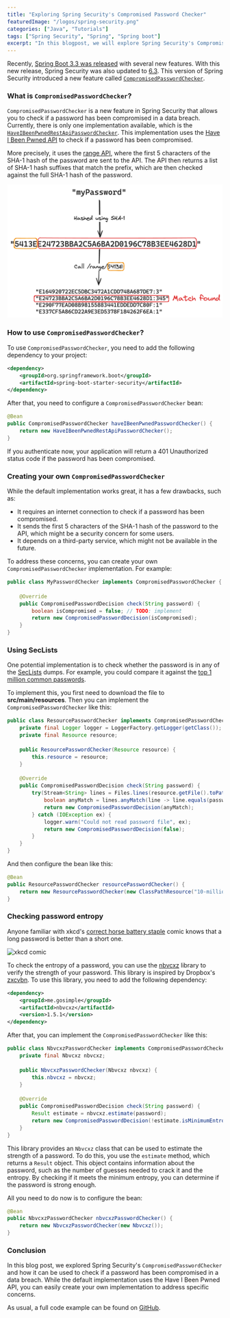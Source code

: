 ```yaml
---
title: "Exploring Spring Security's Compromised Password Checker"
featuredImage: "/logos/spring-security.png"
categories: ["Java", "Tutorials"]
tags: ["Spring Security", "Spring", "Spring boot"]
excerpt: "In this blogpost, we will explore Spring Security's CompromisedPasswordChecker and how it can be used to check if a password has been compromised in a data breach."
---
```


Recently, [Spring Boot 3.3 was released](https://spring.io/blog/2024/05/23/spring-boot-3-3-0-available-now) with several new features.
With this new release, Spring Security was also updated to [6.3](https://docs.spring.io/spring-security/reference/whats-new.html).
This version of Spring Security introduced a new feature called [`CompromisedPasswordChecker`](https://docs.spring.io/spring-security/site/docs/current/api/org/springframework/security/authentication/password/CompromisedPasswordChecker.html).

### What is `CompromisedPasswordChecker`?

`CompromisedPasswordChecker` is a new feature in Spring Security that allows you to check if a password has been compromised in a data breach.
Currently, there is only one implementation available, which is the [`HaveIBeenPwnedRestApiPasswordChecker`](https://docs.spring.io/spring-security/site/docs/current/api/org/springframework/security/web/authentication/password/HaveIBeenPwnedRestApiPasswordChecker.html).
This implementation uses the [Have I Been Pwned API](https://haveibeenpwned.com/API/v3) to check if a password has been compromised.

More precisely, it uses the [range API](https://haveibeenpwned.com/API/v3#SearchingPwnedPasswordsByRange), where the first 5 characters of the SHA-1 hash of the password are sent to the API.
The API then returns a list of SHA-1 hash suffixes that match the prefix, which are then checked against the full SHA-1 hash of the password.

![Have I Been Pwned flow](./images/haveibeenpwned.png)

### How to use `CompromisedPasswordChecker`?

To use `CompromisedPasswordChecker`, you need to add the following dependency to your project:

```xml
<dependency>
    <groupId>org.springframework.boot</groupId>
    <artifactId>spring-boot-starter-security</artifactId>
</dependency>
```

After that, you need to configure a `CompromisedPasswordChecker` bean:

```java
@Bean
public CompromisedPasswordChecker haveIBeenPwnedPasswordChecker() {
    return new HaveIBeenPwnedRestApiPasswordChecker();
}
```

If you authenticate now, your application will return a 401 Unauthorized status code if the password has been compromised.

### Creating your own `CompromisedPasswordChecker`

While the default implementation works great, it has a few drawbacks, such as:

* It requires an internet connection to check if a password has been compromised.
* It sends the first 5 characters of the SHA-1 hash of the password to the API, which might be a security concern for some users.
* It depends on a third-party service, which might not be available in the future.

To address these concerns, you can create your own `CompromisedPasswordChecker` implementation.
For example:

```java
public class MyPasswordChecker implements CompromisedPasswordChecker {

    @Override
    public CompromisedPasswordDecision check(String password) {
        boolean isCompromised = false; // TODO: implement
        return new CompromisedPasswordDecision(isCompromised);
    }
}
```

### Using SecLists

One potential implementation is to check whether the password is in any of the [SecLists](https://github.com/danielmiessler/SecLists) dumps.
For example, you could compare it against the [top 1 million common passwords](https://github.com/danielmiessler/SecLists/blob/master/Passwords/Common-Credentials/10-million-password-list-top-1000000.txt).

To implement this, you first need to download the file to **src/main/resources**.
Then you can implement the `CompromisedPasswordChecker` like this:

```java
public class ResourcePasswordChecker implements CompromisedPasswordChecker {
    private final Logger logger = LoggerFactory.getLogger(getClass());
    private final Resource resource;

    public ResourcePasswordChecker(Resource resource) {
        this.resource = resource;
    }

    @Override
    public CompromisedPasswordDecision check(String password) {
        try(Stream<String> lines = Files.lines(resource.getFile().toPath())) {
            boolean anyMatch = lines.anyMatch(line -> line.equals(password));
            return new CompromisedPasswordDecision(anyMatch);
        } catch (IOException ex) {
            logger.warn("Could not read password file", ex);
            return new CompromisedPasswordDecision(false);
        }
    }
}
```

And then configure the bean like this:

```java
@Bean
public ResourcePasswordChecker resourcePasswordChecker() {
    return new ResourcePasswordChecker(new ClassPathResource("10-million-password-list-top-1000000.txt"));
}
```

### Checking password entropy

Anyone familiar with xkcd's [correct horse battery staple](https://xkcd.com/936/) comic knows that a long password is better than a short one.

![xkcd comic](https://imgs.xkcd.com/comics/password_strength.png)

To check the entropy of a password, you can use the [nbvcxz](https://github.com/GoSimpleLLC/nbvcxz) library to verify the strength of your password.
This library is inspired by Dropbox's [zxcvbn](https://github.com/dropbox/zxcvbn).
To use this library, you need to add the following dependency: 

```xml
<dependency>
    <groupId>me.gosimple</groupId>
    <artifactId>nbvcxz</artifactId>
    <version>1.5.1</version>
</dependency>
```

After that, you can implement the `CompromisedPasswordChecker` like this:

```java
public class NbvcxzPasswordChecker implements CompromisedPasswordChecker {
    private final Nbvcxz nbvcxz;

    public NbvcxzPasswordChecker(Nbvcxz nbvcxz) {
        this.nbvcxz = nbvcxz;
    }

    @Override
    public CompromisedPasswordDecision check(String password) {
        Result estimate = nbvcxz.estimate(password);
        return new CompromisedPasswordDecision(!estimate.isMinimumEntropyMet());
    }
}
```

This library provides an `Nbvcxz` class that can be used to estimate the strength of a password.
To do this, you use the `estimate` method, which returns a `Result` object.
This object contains information about the password, such as the number of guesses needed to crack it and the entropy.
By checking if it meets the minimum entropy, you can determine if the password is strong enough.

All you need to do now is to configure the bean:

```java
@Bean
public NbvcxzPasswordChecker nbvcxzPasswordChecker() {
    return new NbvcxzPasswordChecker(new Nbvcxz());
}
```

### Conclusion

In this blog post, we explored Spring Security's `CompromisedPasswordChecker` and how it can be used to check if a password has been compromised in a data breach.
While the default implementation uses the Have I Been Pwned API, you can easily create your own implementation to address specific concerns.

As usual, a full code example can be found on [GitHub](https://github.com/g00glen00b/spring-samples/tree/master/spring-security-compromisedpasswordchecker).